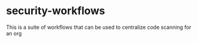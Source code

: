 # security-workflows

This is a suite of workflows that can be used to centralize code scanning for an org
